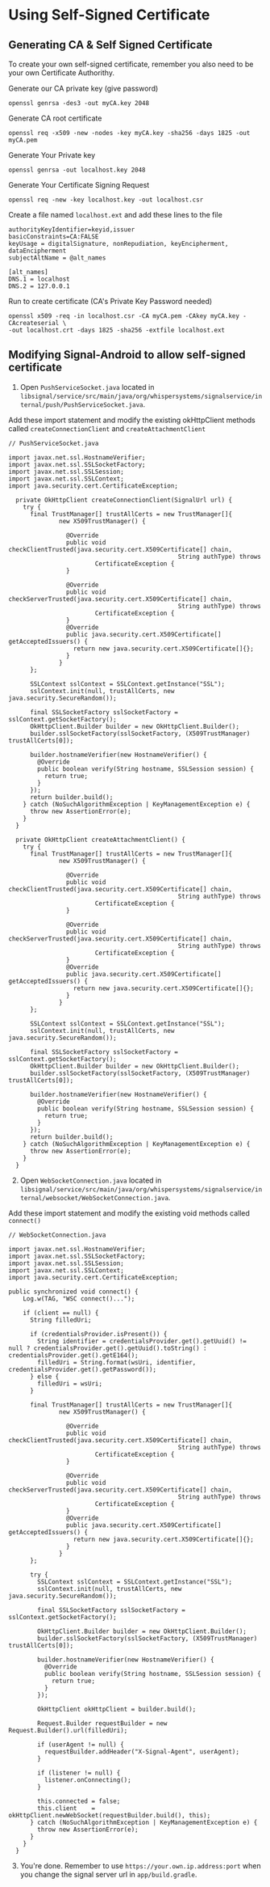 # Using Self-Signed Certificate

## Generating CA & Self Signed Certificate

To create your own self-signed certificate, remember you also need to be your own Certificate Authorithy.

Generate our CA private key (give password)
```
openssl genrsa -des3 -out myCA.key 2048
```

Generate CA root certificate
```
openssl req -x509 -new -nodes -key myCA.key -sha256 -days 1825 -out myCA.pem
```

Generate Your Private key
```
openssl genrsa -out localhost.key 2048
```

Generate Your Certificate Signing Request
```
openssl req -new -key localhost.key -out localhost.csr
```

Create a file named `localhost.ext` and add these lines to the file
```
authorityKeyIdentifier=keyid,issuer
basicConstraints=CA:FALSE
keyUsage = digitalSignature, nonRepudiation, keyEncipherment, dataEncipherment
subjectAltName = @alt_names

[alt_names]
DNS.1 = localhost
DNS.2 = 127.0.0.1
```

Run to create certificate (CA's Private Key Password needed)
```
openssl x509 -req -in localhost.csr -CA myCA.pem -CAkey myCA.key -CAcreateserial \
-out localhost.crt -days 1825 -sha256 -extfile localhost.ext
```

## Modifying Signal-Android to allow self-signed certificate

1. Open `PushServiceSocket.java` located in `libsignal/service/src/main/java/org/whispersystems/signalservice/internal/push/PushServiceSocket.java`.

Add these import statement and modify the existing okHttpClient methods called `createConnectionClient` and  `createAttachmentClient`
```
// PushServiceSocket.java

import javax.net.ssl.HostnameVerifier;
import javax.net.ssl.SSLSocketFactory;
import javax.net.ssl.SSLSession;
import javax.net.ssl.SSLContext;
import java.security.cert.CertificateException;

  private OkHttpClient createConnectionClient(SignalUrl url) {
    try {
      final TrustManager[] trustAllCerts = new TrustManager[]{
              new X509TrustManager() {

                @Override
                public void checkClientTrusted(java.security.cert.X509Certificate[] chain,
                                               String authType) throws
                        CertificateException {
                }

                @Override
                public void checkServerTrusted(java.security.cert.X509Certificate[] chain,
                                               String authType) throws
                        CertificateException {
                }
                @Override
                public java.security.cert.X509Certificate[] getAcceptedIssuers() {
                  return new java.security.cert.X509Certificate[]{};
                }
              }
      };

      SSLContext sslContext = SSLContext.getInstance("SSL");
      sslContext.init(null, trustAllCerts, new java.security.SecureRandom());

      final SSLSocketFactory sslSocketFactory = sslContext.getSocketFactory();
      OkHttpClient.Builder builder = new OkHttpClient.Builder();
      builder.sslSocketFactory(sslSocketFactory, (X509TrustManager) trustAllCerts[0]);

      builder.hostnameVerifier(new HostnameVerifier() {
        @Override
        public boolean verify(String hostname, SSLSession session) {
          return true;
        }
      });
      return builder.build();
    } catch (NoSuchAlgorithmException | KeyManagementException e) {
      throw new AssertionError(e);
    }
  }

  private OkHttpClient createAttachmentClient() {
    try {
      final TrustManager[] trustAllCerts = new TrustManager[]{
              new X509TrustManager() {

                @Override
                public void checkClientTrusted(java.security.cert.X509Certificate[] chain,
                                               String authType) throws
                        CertificateException {
                }

                @Override
                public void checkServerTrusted(java.security.cert.X509Certificate[] chain,
                                               String authType) throws
                        CertificateException {
                }
                @Override
                public java.security.cert.X509Certificate[] getAcceptedIssuers() {
                  return new java.security.cert.X509Certificate[]{};
                }
              }
      };

      SSLContext sslContext = SSLContext.getInstance("SSL");
      sslContext.init(null, trustAllCerts, new java.security.SecureRandom());

      final SSLSocketFactory sslSocketFactory = sslContext.getSocketFactory();
      OkHttpClient.Builder builder = new OkHttpClient.Builder();
      builder.sslSocketFactory(sslSocketFactory, (X509TrustManager) trustAllCerts[0]);

      builder.hostnameVerifier(new HostnameVerifier() {
        @Override
        public boolean verify(String hostname, SSLSession session) {
          return true;
        }
      });
      return builder.build();
    } catch (NoSuchAlgorithmException | KeyManagementException e) {
      throw new AssertionError(e);
    }
  }
```

2. Open `WebSocketConnection.java` located in `libsignal/service/src/main/java/org/whispersystems/signalservice/internal/websocket/WebSocketConnection.java`.

Add these import statement and modify the existing void methods called `connect()`
```
// WebSocketConnection.java

import javax.net.ssl.HostnameVerifier;
import javax.net.ssl.SSLSocketFactory;
import javax.net.ssl.SSLSession;
import javax.net.ssl.SSLContext;
import java.security.cert.CertificateException;

public synchronized void connect() {
    Log.w(TAG, "WSC connect()...");

    if (client == null) {
      String filledUri;

      if (credentialsProvider.isPresent()) {
        String identifier = credentialsProvider.get().getUuid() != null ? credentialsProvider.get().getUuid().toString() : credentialsProvider.get().getE164();
        filledUri = String.format(wsUri, identifier, credentialsProvider.get().getPassword());
      } else {
        filledUri = wsUri;
      }

      final TrustManager[] trustAllCerts = new TrustManager[]{
              new X509TrustManager() {

                @Override
                public void checkClientTrusted(java.security.cert.X509Certificate[] chain,
                                               String authType) throws
                        CertificateException {
                }

                @Override
                public void checkServerTrusted(java.security.cert.X509Certificate[] chain,
                                               String authType) throws
                        CertificateException {
                }
                @Override
                public java.security.cert.X509Certificate[] getAcceptedIssuers() {
                  return new java.security.cert.X509Certificate[]{};
                }
              }
      };

      try {
        SSLContext sslContext = SSLContext.getInstance("SSL");
        sslContext.init(null, trustAllCerts, new java.security.SecureRandom());

        final SSLSocketFactory sslSocketFactory = sslContext.getSocketFactory();

        OkHttpClient.Builder builder = new OkHttpClient.Builder();
        builder.sslSocketFactory(sslSocketFactory, (X509TrustManager) trustAllCerts[0]);

        builder.hostnameVerifier(new HostnameVerifier() {
          @Override
          public boolean verify(String hostname, SSLSession session) {
            return true;
          }
        });

        OkHttpClient okHttpClient = builder.build();

        Request.Builder requestBuilder = new Request.Builder().url(filledUri);

        if (userAgent != null) {
          requestBuilder.addHeader("X-Signal-Agent", userAgent);
        }

        if (listener != null) {
          listener.onConnecting();
        }

        this.connected = false;
        this.client    = okHttpClient.newWebSocket(requestBuilder.build(), this);
      } catch (NoSuchAlgorithmException | KeyManagementException e) {
        throw new AssertionError(e);
      }
    }
  }
```

3. You're done. Remember to use `https://your.own.ip.address:port` when you change the signal server url in `app/build.gradle`.
